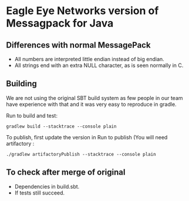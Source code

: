 # Eagle Eye Networks version of Messagpack for Java

## Differences with normal MessagePack

* All numbers are interpreted little endian instead of big endian.
* All strings end with an extra NULL character, as is seen normally in C.

## Building

We are not using the original SBT build system as few people in our team have experience with that and it was very easy
to reproduce in gradle.

Run to build and test:
```
gradlew build --stacktrace --console plain
```

To publish, first update the version in 
Run to publish (You will need artifactory :
```
./gradlew artifactoryPublish --stacktrace --console plain
```

## To check after merge of original

* Dependencies in build.sbt.
* If tests still succeed.